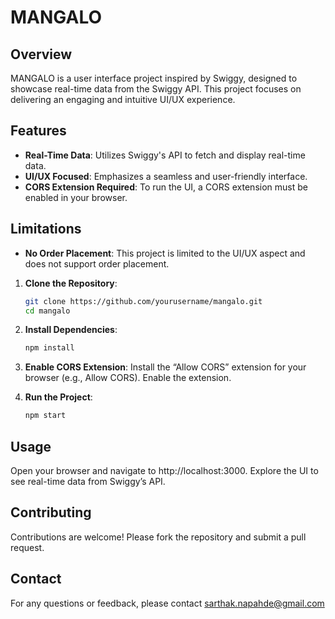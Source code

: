 # MANGALO

## Overview
MANGALO is a user interface project inspired by Swiggy, designed to showcase real-time data from the Swiggy API. This project focuses on delivering an engaging and intuitive UI/UX experience.

## Features
- **Real-Time Data**: Utilizes Swiggy's API to fetch and display real-time data.
- **UI/UX Focused**: Emphasizes a seamless and user-friendly interface.
- **CORS Extension Required**: To run the UI, a CORS extension must be enabled in your browser.

## Limitations
- **No Order Placement**: This project is limited to the UI/UX aspect and does not support order placement.

1. **Clone the Repository**:
   ```bash
   git clone https://github.com/yourusername/mangalo.git
   cd mangalo

2. **Install Dependencies**:
   ```bash
   npm install

3. **Enable CORS Extension**:
    Install the “Allow CORS” extension for your browser (e.g., Allow CORS).
    Enable the extension.

4. **Run the Project**:
    ```bash
    npm start

## Usage
Open your browser and navigate to http://localhost:3000.
Explore the UI to see real-time data from Swiggy’s API.

## Contributing
Contributions are welcome! Please fork the repository and submit a pull request.

## Contact
For any questions or feedback, please contact sarthak.napahde@gmail.com